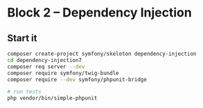 # Block 2 – Dependency Injection

## Start it

```bash
composer create-project symfony/skeleton dependency-injection
cd dependency-injection7
composer req server --dev
composer require symfony/twig-bundle
composer require --dev symfony/phpunit-bridge

# run tests
php vendor/bin/simple-phpunit
```